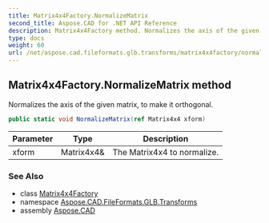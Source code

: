 ```yaml
---
title: Matrix4x4Factory.NormalizeMatrix
second_title: Aspose.CAD for .NET API Reference
description: Matrix4x4Factory method. Normalizes the axis of the given matrix to make it orthogonal
type: docs
weight: 60
url: /net/aspose.cad.fileformats.glb.transforms/matrix4x4factory/normalizematrix/
---
```

## Matrix4x4Factory.NormalizeMatrix method

Normalizes the axis of the given matrix, to make it orthogonal.

```csharp
public static void NormalizeMatrix(ref Matrix4x4 xform)
```

| Parameter | Type | Description |
| --- | --- | --- |
| xform | Matrix4x4& | The Matrix4x4 to normalize. |

### See Also

* class [Matrix4x4Factory](../)
* namespace [Aspose.CAD.FileFormats.GLB.Transforms](../../matrix4x4factory/)
* assembly [Aspose.CAD](../../../)


